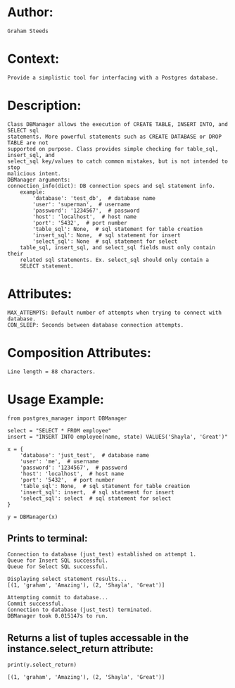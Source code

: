 
# Author:
    Graham Steeds

# Context:
    Provide a simplistic tool for interfacing with a Postgres database.

# Description:
    Class DBManager allows the execution of CREATE TABLE, INSERT INTO, and SELECT sql
    statements. More powerful statements such as CREATE DATABASE or DROP TABLE are not
    supported on purpose. Class provides simple checking for table_sql, insert_sql, and
    select_sql key/values to catch common mistakes, but is not intended to stop
    malicious intent.
    DBManager arguments:
    connection_info(dict): DB connection specs and sql statement info.
        example:
            'database': 'test_db',  # database name
            'user': 'superman',  # username
            'password': '1234567',  # password
            'host': 'localhost',  # host name
            'port': '5432',  # port number
            'table_sql': None,  # sql statement for table creation
            'insert_sql': None,  # sql statement for insert
            'select_sql': None  # sql statement for select
        table_sql, insert_sql, and select_sql fields must only contain their
        related sql statements. Ex. select_sql should only contain a
        SELECT statement.

# Attributes:
    MAX_ATTEMPTS: Default number of attempts when trying to connect with database.
    CON_SLEEP: Seconds between database connection attempts.

# Composition Attributes:
    Line length = 88 characters.
    
# Usage Example:
    from postgres_manager import DBManager

    select = "SELECT * FROM employee"
    insert = "INSERT INTO employee(name, state) VALUES('Shayla', 'Great')"

    x = {
        'database': 'just_test',  # database name
        'user': 'me',  # username
        'password': '1234567',  # password
        'host': 'localhost',  # host name
        'port': '5432',  # port number
        'table_sql': None,  # sql statement for table creation
        'insert_sql': insert,  # sql statement for insert
        'select_sql': select  # sql statement for select
    }
    
    y = DBManager(x)

## Prints to terminal:
    Connection to database (just_test) established on attempt 1.
    Queue for Insert SQL successful.
    Queue for Select SQL successful.

    Displaying select statement results...
    [(1, 'graham', 'Amazing'), (2, 'Shayla', 'Great')]

    Attempting commit to database...
    Commit successful.
    Connection to database (just_test) terminated.
    DBManager took 0.015147s to run.
    
## Returns a list of tuples accessable in the instance.select_return attribute:
    print(y.select_return)
    
    [(1, 'graham', 'Amazing'), (2, 'Shayla', 'Great')]
